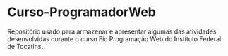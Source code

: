 # Curso-ProgramadorWeb
Repositório usado para armazenar e apresentar algumas das atividades desenvolvidas durante o curso Fic Programação Web do Instituto Federal de Tocatins. 
